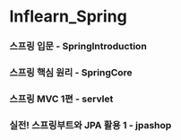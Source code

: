# Inflearn_Spring



### 스프링 입문 - SpringIntroduction

### 스프링 핵심 원리 - SpringCore

### 스프링 MVC 1편 - servlet

### 실전! 스프링부트와 JPA 활용 1 - jpashop